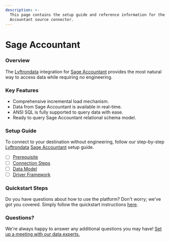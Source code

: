 ```yaml
---
description: >-
  This page contains the setup guide and reference information for the Sage
  Accountant source connector.
---
```


# Sage Accountant

### Overview

The [Lyftrondata](https://www.lyftrondata.com/) integration for [Sage Accountant](None/) provides the most natural way to access data while requiring no engineering.

### Key Features

* Comprehensive incremental load mechanism.
* Data from Sage Accountant is available in real-time.
* ANSI SQL is fully supported to query data with ease.
* Ready to query Sage Accountant relational schema model.

### Setup Guide

To connect to your destination without engineering, follow our step-by-step [Lyftrondata](https://www.lyftrondata.com/) [Sage Accountant](None/) setup guide.

* [ ] [Prerequisite](prerequisite.md)
* [ ] [Connection Steps](connection-steps.md)
* [ ] [Data Model](data-model/erd.md)
* [ ] [Driver Framework](driver-framework/)

### Quickstart Steps

Do you have questions about how to use the platform? Don't worry; we've got you covered. Simply follow the quickstart instructions [here](../../).

### Questions? <a href="#questions" id="questions"></a>

We're always happy to answer any additional questions you may have! [Set up a meeting with our data experts.](https://www.lyftrondata.com/book-a-meeting/)
